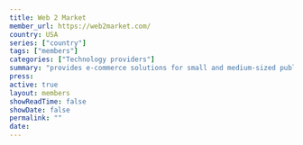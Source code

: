```yaml
---
title: Web 2 Market
member_url: https://web2market.com/
country: USA
series: ["country"] 
tags: ["members"]
categories: ["Technology providers"]
summary: "provides e-commerce solutions for small and medium-sized publishers, primarily using the Magento and Shopify platforms, making it easy and affordable to sell online."
press:
active: true
layout: members 
showReadTime: false
showDate: false
permalink: ""
date: 
---
```

